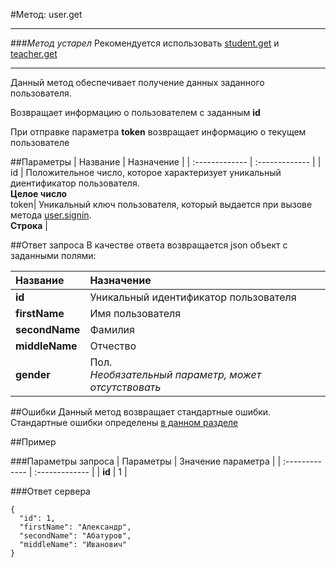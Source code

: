 #Метод: user.get<a name="user.get"/>

* * *
###*Метод устарел*
Рекомендуется использовать [student.get](#student.get) и [teacher.get](#teacher.get)
* * *

Данный метод обеспечивает получение данных заданного     пользователя.

Возвращает информацию о пользователем с заданным **id**

При отправке параметра **token** возвращает информацию о текущем пользователе

##Параметры
| Название     | Назначение     |
| :------------- | :------------- |
| id       | Положительное число, которое характеризует уникальный диентификатор пользователя.  <br>**Целое число**       
token| Уникальный ключ пользователя, который выдается при вызове метода [user.signin](#user.signin). <br>**Строка** |

##Ответ запроса
В качестве ответа возвращается json объект с заданными полями:

| Название        | Назначение     |
| :------------- | :------------- |
|**id**               | Уникальный идентификатор пользователя
|**firstName**       | Имя пользователя
**secondName**      | Фамилия
**middleName**      | Отчество
**gender**          | Пол. <br>*Необязательный параметр, может отсутствовать*


##Ошибки
Данный метод возвращает стандартные ошибки.  
Стандартные ошибки определены [в данном разделе](#errors)

##Пример

###Параметры запроса
| Параметры | Значение параметра     |
| :------------- | :------------- |
| **id**       | 1       |

###Ответ сервера

```
{
  "id": 1,
  "firstName": "Александр",
  "secondName": "Абатуров",
  "middleName": "Иванович"
}
```
